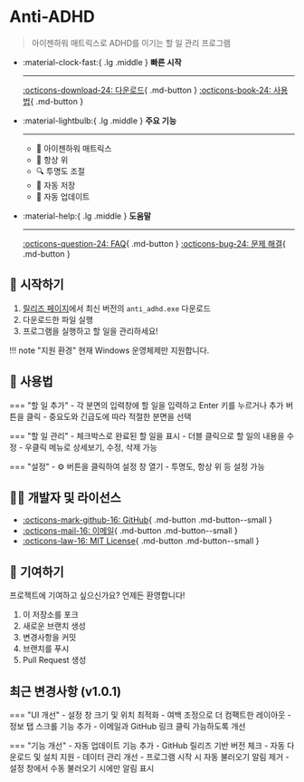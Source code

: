 # Anti-ADHD

> 아이젠하워 매트릭스로 ADHD를 이기는 할 일 관리 프로그램

<div class="grid cards" markdown>

-   :material-clock-fast:{ .lg .middle } __빠른 시작__

    ---

    [:octicons-download-24: 다운로드](https://github.com/octxxiii/Anti-ADHD/releases/latest){ .md-button }
    [:octicons-book-24: 사용법](user-guide.md){ .md-button }

-   :material-lightbulb:{ .lg .middle } __주요 기능__

    ---

    - 🎯 아이젠하워 매트릭스
    - 📌 항상 위
    - 🔍 투명도 조절
    - 💾 자동 저장
    - 🔄 자동 업데이트

-   :material-help:{ .lg .middle } __도움말__

    ---

    [:octicons-question-24: FAQ](faq.md){ .md-button }
    [:octicons-bug-24: 문제 해결](troubleshooting.md){ .md-button }

</div>

## 🚀 시작하기

1. [릴리즈 페이지](https://github.com/octxxiii/Anti-ADHD/releases/latest)에서 최신 버전의 `anti_adhd.exe` 다운로드
2. 다운로드한 파일 실행
3. 프로그램을 실행하고 할 일을 관리하세요!

!!! note "지원 환경"
    현재 Windows 운영체제만 지원합니다.

## 🎨 사용법

=== "할 일 추가"
    - 각 분면의 입력창에 할 일을 입력하고 Enter 키를 누르거나 추가 버튼을 클릭
    - 중요도와 긴급도에 따라 적절한 분면을 선택

=== "할 일 관리"
    - 체크박스로 완료된 할 일을 표시
    - 더블 클릭으로 할 일의 내용을 수정
    - 우클릭 메뉴로 상세보기, 수정, 삭제 가능

=== "설정"
    - ⚙️ 버튼을 클릭하여 설정 창 열기
    - 투명도, 항상 위 등 설정 가능

## 👨‍💻 개발자 및 라이선스

<div class="grid" markdown style="grid-template-columns: repeat(auto-fit, minmax(200px, 1fr)); gap: 1rem;">

-   [:octicons-mark-github-16: GitHub](https://github.com/octxxiii){ .md-button .md-button--small }
-   [:octicons-mail-16: 이메일](mailto:kdyw123@gmail.com){ .md-button .md-button--small }
-   [:octicons-law-16: MIT License](https://github.com/octxxiii/Anti-ADHD/blob/main/LICENSE){ .md-button .md-button--small }

</div>

## 🤝 기여하기

프로젝트에 기여하고 싶으신가요? 언제든 환영합니다!

1. 이 저장소를 포크
2. 새로운 브랜치 생성
3. 변경사항을 커밋
4. 브랜치를 푸시
5. Pull Request 생성

## 최근 변경사항 (v1.0.1)

=== "UI 개선"
    - 설정 창 크기 및 위치 최적화
    - 여백 조정으로 더 컴팩트한 레이아웃
    - 정보 탭 스크롤 기능 추가
    - 이메일과 GitHub 링크 클릭 가능하도록 개선

=== "기능 개선"
    - 자동 업데이트 기능 추가
      - GitHub 릴리즈 기반 버전 체크
      - 자동 다운로드 및 설치 지원
    - 데이터 관리 개선
      - 프로그램 시작 시 자동 불러오기 알림 제거
      - 설정 창에서 수동 불러오기 시에만 알림 표시 